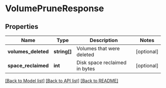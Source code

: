 # VolumePruneResponse

## Properties
Name | Type | Description | Notes
------------ | ------------- | ------------- | -------------
**volumes_deleted** | **string[]** | Volumes that were deleted | [optional] 
**space_reclaimed** | **int** | Disk space reclaimed in bytes | [optional] 

[[Back to Model list]](../../README.md#documentation-for-models) [[Back to API list]](../../README.md#documentation-for-api-endpoints) [[Back to README]](../../README.md)

